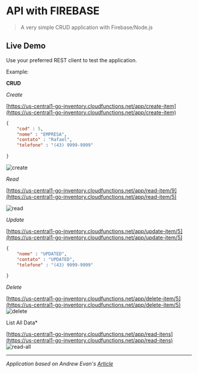 # API with FIREBASE
>A very simple CRUD application with Firebase/Node.js

## Live Demo
Use your preferred  REST client to test the application.

Example:

**CRUD**

*Create*

[https://us-central1-go-inventory.cloudfunctions.net/app/create-item](https://us-central1-go-inventory.cloudfunctions.net/app/create-item)

```json
{
	"cod" : 5,
	"nome" : "EMPRESA",
	"contato" : "Rafael",
	"telefone" : "(43) 9999-9999"
	
}
```
![create](https://user-images.githubusercontent.com/57791712/79853497-85bc4100-839e-11ea-85cb-1003496f3ea6.png)


*Read*

[https://us-central1-go-inventory.cloudfunctions.net/app/read-item/9](https://us-central1-go-inventory.cloudfunctions.net/app/read-item/5)

![read](https://user-images.githubusercontent.com/57791712/79853606-a5ec0000-839e-11ea-8c45-c8f1a60d8d34.png)

*Update*

[https://us-central1-go-inventory.cloudfunctions.net/app/update-item/5](https://us-central1-go-inventory.cloudfunctions.net/app/update-item/5)

```json
{
	"nome" : "UPDATED",
	"contato" : "UPDATED",
	"telefone" : "(43) 9999-9999"
	
}
```


*Delete*

[https://us-central1-go-inventory.cloudfunctions.net/app/delete-item/5](https://us-central1-go-inventory.cloudfunctions.net/app/delete-item/5)
![delete](https://user-images.githubusercontent.com/57791712/79853577-9ec4f200-839e-11ea-9db6-93c714aae7c2.png)

List All Data*

[https://us-central1-go-inventory.cloudfunctions.net/app/read-itens](https://us-central1-go-inventory.cloudfunctions.net/app/read-itens)
![read-all](https://user-images.githubusercontent.com/57791712/79853623-ab494a80-839e-11ea-9d97-cac26efc70cf.png)

---
*Application based on Andrew Evan's [Article](https://indepth.dev/building-an-api-with-firebase/)*
